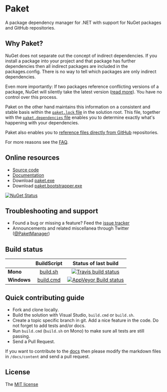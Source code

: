 # Paket

A package dependency manager for .NET with support for NuGet packages and GitHub repositories.

## Why Paket?

NuGet does not separate out the concept of indirect dependencies. 
If you install a package into your project and that package has further dependencies then all indirect packages are included in the packages.config. 
There is no way to tell which packages are only indirect dependencies.

Even more importantly: If two packages reference conflicting versions of a package, NuGet will silently take the latest version ([read more](http://fsprojects.github.io/Paket/controlling-nuget-resolution.html)). You have no control over this process.

Paket on the other hand maintains this information on a consistent and stable basis within the [`paket.lock` file][7] in the solution root.
This file, together with the [`paket.dependencies` file][8] enables you to determine exactly what's happening with your dependencies.

Paket also enables you to [reference files directly from GitHub][9] repositories.

For more reasons see the [FAQ][10].

## Online resources

 - [Source code][1]
 - [Documentation][2]
 - Download [paket.exe][3]
 - Download [paket.bootstrapper.exe][3]
 
[![NuGet Status](http://img.shields.io/nuget/v/Paket.svg?style=flat)](https://www.nuget.org/packages/Paket/)

## Troubleshooting and support

 - Found a bug or missing a feature? Feed the [issue tracker][4]
 - Announcements and related miscellanea through Twitter ([@PaketManager][5])

## Build status

|  |  BuildScript | Status of last build |
| :------ | :------: | :------: |
| **Mono** | [build.sh](https://github.com/fsprojects/Paket/blob/master/build.sh) | [![Travis build status](https://travis-ci.org/fsprojects/Paket.png)](https://travis-ci.org/fsprojects/Paket) |
| **Windows** | [build.cmd](https://github.com/fsprojects/Paket/blob/master/build.cmd) | [![AppVeyor Build status](https://ci.appveyor.com/api/projects/status/aqs8eux16x4g5p47/branch/master)](https://ci.appveyor.com/project/SteffenForkmann/paket/branch/master) |

## Quick contributing guide

 - Fork and clone locally.
 - Build the solution with Visual Studio, `build.cmd` or `build.sh`.
 - Create a topic specific branch in git. Add a nice feature in the code. Do not forget to add tests and/or docs.
 - Run `build.cmd` (`build.sh` on Mono) to make sure all tests are still passing.
 - Send a Pull Request.

If you want to contribute to the [docs][2] then please modify the markdown files in `/docs/content` and send a pull request.

## License

The [MIT license][6]

 [1]: https://github.com/fsprojects/Paket/
 [2]: http://fsprojects.github.io/Paket/
 [3]: https://github.com/fsprojects/Paket/releases/latest
 [4]: https://github.com/fsprojects/Paket/issues
 [5]: http://twitter.com/PaketManager
 [6]: https://github.com/fsprojects/Paket/blob/master/LICENSE.txt
 [7]: http://fsprojects.github.io/Paket/lock-file.html
 [8]: http://fsprojects.github.io/Paket/dependencies-file.html
 [9]: http://fsprojects.github.io/Paket/github-dependencies.html
 [10]: http://fsprojects.github.io/Paket/faq.html
